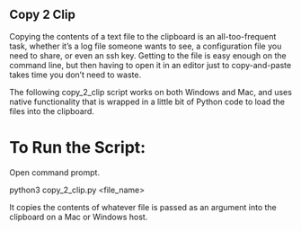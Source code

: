 ## Copy 2 Clip 

Copying the contents of a text file to the clipboard is an all-too-frequent task, whether it’s a log file someone wants to see, a configuration file you need to share, or even an ssh key. Getting to the file is easy enough on the command line, but then having to open it in an editor just to copy-and-paste takes time you don’t need to waste.

The following copy_2_clip script works on both Windows and Mac, and uses native functionality that is wrapped in a little bit of Python code to load the files into the clipboard.

# To Run the Script:

Open command prompt.

python3 copy_2_clip.py <file_name>

It copies the contents of whatever file is passed as an argument into the clipboard on a Mac or Windows host.